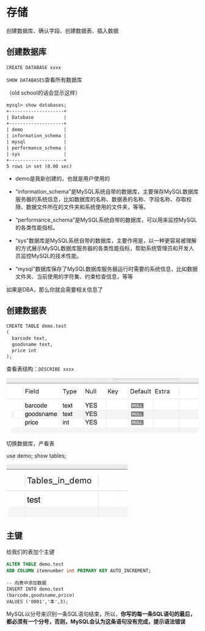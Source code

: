 # 存储

创建数据库、确认字段、创建数据表、插入数据



## 创建数据库

`CREATE DATABASE xxxx`



`SHOW DATABASES`查看所有数据库

（old school的话会显示这样）

```
mysql> show databases;
+--------------------+
| Database           |
+--------------------+
| demo               |
| information_schema |
| mysql              |
| performance_schema |
| sys                |
+--------------------+
5 rows in set (0.00 sec)
```



- demo是我新创建的，也就是用户使用的

- “information_schema”是MySQL系统自带的数据库，主要保存MySQL数据库服务器的系统信息，比如数据库的名称、数据表的名称、字段名称、存取权限、数据文件所在的文件夹和系统使用的文件夹，等等。
- “performance_schema”是MySQL系统自带的数据库，可以用来监控MySQL的各类性能指标。
- “sys”数据库是MySQL系统自带的数据库，主要作用是，以一种更容易被理解的方式展示MySQL数据库服务器的各类性能指标，帮助系统管理员和开发人员监控MySQL的技术性能。
- “mysql”数据库保存了MySQL数据库服务器运行时需要的系统信息，比如数据文件夹、当前使用的字符集、约束检查信息，等等

如果是DBA，那么你就会需要相关信息了







## 创建数据表

```
CREATE TABLE demo.test
( 
  barcode text,
  goodsname text,
  price int
); 
```





查看表结构：`DESCRIBE xxxx`

![image-20250530113416036](assets/image-20250530113416036.png)



切换数据库，产看表

use demo;
show tables;

![image-20250530113602781](assets/image-20250530113602781.png)





## 主键

给我们的表加个主键

```sql
ALTER TABLE demo.test
ADD COLUMN itemnumber int PRIMARY KEY AUTO_INCREMENT;
```





```
-- 向表中添加数据
INSERT INTO demo.test
(barcode,goodsname,price)
VALUES ('0001','本',3);
```





MySQL以分号来识别一条SQL语句结束，所以，**你写的每一条SQL语句的最后，都必须有一个分号，否则，MySQL会认为这条语句没有完成，提示语法错误**